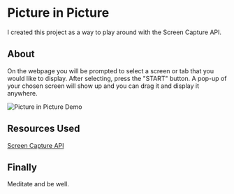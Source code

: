 # Picture in Picture

I created this project as a way to play around with the Screen Capture API.

## About

On the webpage you will be prompted to select a screen or tab that you would like to display. After selecting, press the "START" button. A pop-up of your chosen screen will show up and you can drag it and display it anywhere.

![Picture in Picture Demo](picture-in-picture-demo.gif)

## Resources Used

[Screen Capture API](https://developer.mozilla.org/en-US/docs/Web/API/Screen_Capture_API)

## Finally

Meditate and be well.
